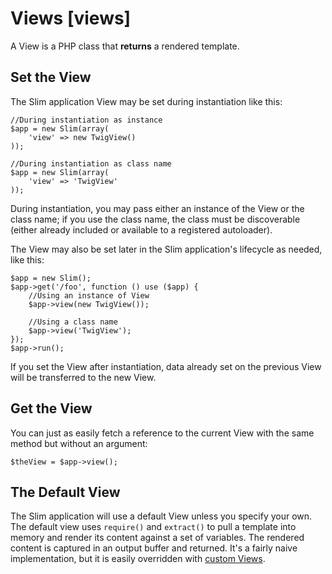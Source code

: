 # Views [views] #

A View is a PHP class that **returns** a rendered template.

## Set the View ##

The Slim application View may be set during instantiation like this:

    //During instantiation as instance
    $app = new Slim(array(
        'view' => new TwigView()
    ));

    //During instantiation as class name
    $app = new Slim(array(
        'view' => 'TwigView'
    ));

During instantiation, you may pass either an instance of the View or the class name; if you use the class name, the class must be discoverable (either already included or available to a registered autoloader).

The View may also be set later in the Slim application's lifecycle as needed, like this:

    $app = new Slim();
    $app->get('/foo', function () use ($app) {
        //Using an instance of View
        $app->view(new TwigView());
        
        //Using a class name
        $app->view('TwigView');
    });
    $app->run();

If you set the View after instantiation, data already set on the previous View will be transferred to the new View.

## Get the View ##

You can just as easily fetch a reference to the current View with the same method but without an argument:

    $theView = $app->view();

## The Default View ##

The Slim application will use a default View unless you specify your own. The default view uses `require()` and `extract()` to pull a template into memory and render its content against a set of variables. The rendered content is captured in an output buffer and returned. It's a fairly naive implementation, but it is easily overridden with [custom Views](#views-custom).